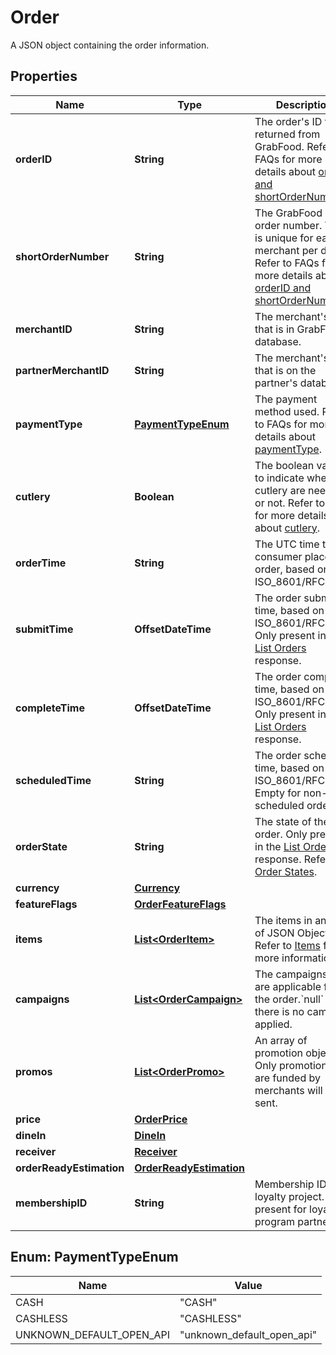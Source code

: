 

# Order

A JSON object containing the order information. 

## Properties

| Name | Type | Description | Notes |
|------------ | ------------- | ------------- | -------------|
|**orderID** | **String** | The order&#39;s ID that is returned from GrabFood. Refer to FAQs for more details about [orderID and shortOrderNumber](#section/Order/What&#39;s-the-difference-between-orderID-and-shortOrderNumber). |  |
|**shortOrderNumber** | **String** | The GrabFood short order number. This is unique for each merchant per day. Refer to FAQs for more details about [orderID and shortOrderNumber](#section/Order/What&#39;s-the-difference-between-orderID-and-shortOrderNumber). |  |
|**merchantID** | **String** | The merchant&#39;s ID that is in GrabFood&#39;s database. |  |
|**partnerMerchantID** | **String** | The merchant&#39;s ID that is on the partner&#39;s database. |  [optional] |
|**paymentType** | [**PaymentTypeEnum**](#PaymentTypeEnum) | The payment method used. Refer to FAQs for more details about [paymentType](#section/Order/Does-the-paymentType-affect-partners). |  |
|**cutlery** | **Boolean** | The boolean value to indicate whether cutlery are needed or not. Refer to FAQs for more details about [cutlery](#section/Order/What-do-the-true-or-false-values-mean-for-cutlery). |  |
|**orderTime** | **String** | The UTC time that a consumer places the order, based on ISO_8601/RFC3339. |  |
|**submitTime** | **OffsetDateTime** | The order submit time, based on ISO_8601/RFC3339. Only present in the [List Orders](#tag/list-order) response. |  [optional] |
|**completeTime** | **OffsetDateTime** | The order complete time, based on ISO_8601/RFC3339. Only present in the [List Orders](#tag/list-order) response. |  [optional] |
|**scheduledTime** | **String** | The order scheduled time, based on ISO_8601/RFC3339. Empty for non-scheduled orders. |  [optional] |
|**orderState** | **String** | The state of the order. Only present in the [List Orders](#tag/list-order) response. Refer to [Order States](#section/Order-states). |  [optional] |
|**currency** | [**Currency**](Currency.md) |  |  |
|**featureFlags** | [**OrderFeatureFlags**](OrderFeatureFlags.md) |  |  |
|**items** | [**List&lt;OrderItem&gt;**](OrderItem.md) | The items in an array of JSON Object. Refer to [Items](#items) for more information. |  |
|**campaigns** | [**List&lt;OrderCampaign&gt;**](OrderCampaign.md) | The campaigns that are applicable for the order.&#x60;null&#x60; when there is no campaign applied.  |  [optional] |
|**promos** | [**List&lt;OrderPromo&gt;**](OrderPromo.md) | An array of promotion objects. Only promotions that are funded by merchants will be sent. |  [optional] |
|**price** | [**OrderPrice**](OrderPrice.md) |  |  |
|**dineIn** | [**DineIn**](DineIn.md) |  |  [optional] |
|**receiver** | [**Receiver**](Receiver.md) |  |  [optional] |
|**orderReadyEstimation** | [**OrderReadyEstimation**](OrderReadyEstimation.md) |  |  [optional] |
|**membershipID** | **String** | Membership ID for loyalty project. Only present for loyalty program partners. |  [optional] |



## Enum: PaymentTypeEnum

| Name | Value |
|---- | -----|
| CASH | &quot;CASH&quot; |
| CASHLESS | &quot;CASHLESS&quot; |
| UNKNOWN_DEFAULT_OPEN_API | &quot;unknown_default_open_api&quot; |



